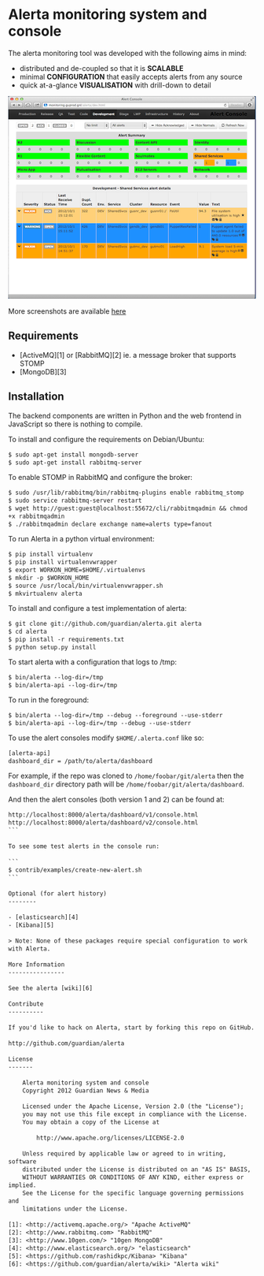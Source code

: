 Alerta monitoring system and console
====================================

The alerta monitoring tool was developed with the following aims in mind:

*   distributed and de-coupled so that it is **SCALABLE**
*   minimal **CONFIGURATION** that easily accepts alerts from any source
*   quick at-a-glance **VISUALISATION** with drill-down to detail

![console](/doc/images/alerta-console-small.png?raw=true)

More screenshots are available [here](/doc/images/)

Requirements
------------

- [ActiveMQ][1] or [RabbitMQ][2] ie. a message broker that supports STOMP
- [MongoDB][3]

Installation
------------

The backend components are written in Python and the web frontend in JavaScript so there is nothing to compile.

To install and configure the requirements on Debian/Ubuntu:

```
$ sudo apt-get install mongodb-server
$ sudo apt-get install rabbitmq-server
```

To enable STOMP in RabbitMQ and configure the broker:

```
$ sudo /usr/lib/rabbitmq/bin/rabbitmq-plugins enable rabbitmq_stomp
$ sudo service rabbitmq-server restart
$ wget http://guest:guest@localhost:55672/cli/rabbitmqadmin && chmod +x rabbitmqadmin
$ ./rabbitmqadmin declare exchange name=alerts type=fanout
```

To run Alerta in a python virtual environment:

```
$ pip install virtualenv
$ pip install virtualenvwrapper
$ export WORKON_HOME=$HOME/.virtualenvs
$ mkdir -p $WORKON_HOME
$ source /usr/local/bin/virtualenvwrapper.sh
$ mkvirtualenv alerta
```

To install and configure a test implementation of alerta:

```
$ git clone git://github.com/guardian/alerta.git alerta
$ cd alerta
$ pip install -r requirements.txt
$ python setup.py install
```

To start alerta with a configuration that logs to /tmp:

```
$ bin/alerta --log-dir=/tmp
$ bin/alerta-api --log-dir=/tmp
```

To run in the foreground:

```
$ bin/alerta --log-dir=/tmp --debug --foreground --use-stderr
$ bin/alerta-api --log-dir=/tmp --debug --use-stderr
```

To use the alert consoles modify `$HOME/.alerta.conf` like so:
```
[alerta-api]
dashboard_dir = /path/to/alerta/dashboard
```

For example, if the repo was cloned to `/home/foobar/git/alerta` then the `dashboard_dir` directory path will be `/home/foobar/git/alerta/dashboard`.

And then the alert consoles (both version 1 and 2) can be found at:

````
http://localhost:8000/alerta/dashboard/v1/console.html
http://localhost:8000/alerta/dashboard/v2/console.html
```

To see some test alerts in the console run:

```
$ contrib/examples/create-new-alert.sh
```

Optional (for alert history)
--------

- [elasticsearch][4]
- [Kibana][5]

> Note: None of these packages require special configuration to work with Alerta.

More Information
----------------

See the alerta [wiki][6]

Contribute
----------

If you'd like to hack on Alerta, start by forking this repo on GitHub.

http://github.com/guardian/alerta

License
-------

    Alerta monitoring system and console
    Copyright 2012 Guardian News & Media

    Licensed under the Apache License, Version 2.0 (the "License");
    you may not use this file except in compliance with the License.
    You may obtain a copy of the License at

        http://www.apache.org/licenses/LICENSE-2.0

    Unless required by applicable law or agreed to in writing, software
    distributed under the License is distributed on an "AS IS" BASIS,
    WITHOUT WARRANTIES OR CONDITIONS OF ANY KIND, either express or implied.
    See the License for the specific language governing permissions and
    limitations under the License.

[1]: <http://activemq.apache.org/> "Apache ActiveMQ"
[2]: <http://www.rabbitmq.com> "RabbitMQ"
[3]: <http://www.10gen.com/> "10gen MongoDB"
[4]: <http://www.elasticsearch.org/> "elasticsearch"
[5]: <https://github.com/rashidkpc/Kibana> "Kibana"
[6]: <https://github.com/guardian/alerta/wiki> "Alerta wiki"
